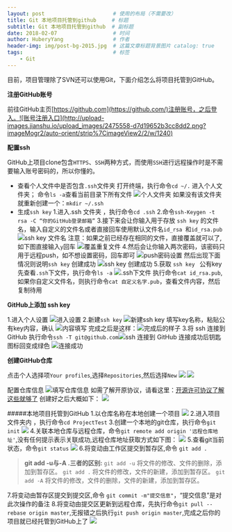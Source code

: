 ```yaml
--- 
layout: post                      # 使用的布局（不需要改） 
title: Git 本地项目托管到github     # 标题 
subtitle: Git 本地项目托管到github  # 副标题 
date: 2018-02-07                  # 时间 
author: HuberyYang                # 作者 
header-img: img/post-bg-2015.jpg  # 这篇文章标题背景图片 catalog: true                     # 是否归档 
tags:                             # 标签 
	- Git 
---
```



目前，项目管理除了SVN还可以使用Git，下面介绍怎么将项目托管到GitHub。

**注册GitHub账号**

前往GitHub主页[https://github.com](https://github.com/)注册账号，之后登入。![账号注册入口](http://upload-images.jianshu.io/upload_images/2475558-d7d19652b3cc8dd2.png?imageMogr2/auto-orient/strip%7CimageView2/2/w/1240)

**配置ssh**

GitHub上项目clone包含`HTTPS`、`SSH`两种方式，而使用`SSH`进行远程操作时是不需要输入账号密码的，所以你懂的。

- 查看个人文件中是否包含`.ssh`文件夹
打开终端，执行命令`cd ~/.` 进入个人文件夹；
命令`ls -a`查看当前目录下所有文件
![个人文件夹](http://upload-images.jianshu.io/upload_images/2475558-caa72f6a5ed51f6b.png?imageMogr2/auto-orient/strip%7CimageView2/2/w/1240)
如果没有该文件夹就重新创建一个：`mkdir ~/.ssh`
 - 生成`ssh key`
1.进入.ssh 文件夹 ，执行命令`cd .ssh`
2.命令`ssh-Keygen -t rsa -C “你的GitHub登录邮箱”`
3.接下来会让你输入用于存放 `ssh key` 的文件名，输入自定义的文件名或者直接回车使用默认文件名`id_rsa `和`id_rsa.pub`
![ssh  key 文件名](http://upload-images.jianshu.io/upload_images/2475558-87b18b9b0487b994.png?imageMogr2/auto-orient/strip%7CimageView2/2/w/1240)
注意：如果之前已经存在相同的文件，直接覆盖就可以了,如下图直接输入`y`回车
![覆盖重复文件](http://upload-images.jianshu.io/upload_images/2475558-41a187a059aa5d8f.png?imageMogr2/auto-orient/strip%7CimageView2/2/w/1240)
4.然后会让你输入两次密码，该密码只用于远程push，如不想设置密码，回车即可
![push密码设置](http://upload-images.jianshu.io/upload_images/2475558-3ed2581f0a9b27bd.png?imageMogr2/auto-orient/strip%7CimageView2/2/w/1240)
然后出现下面情况则说明`ssh key` 创建成功
![ssh key 创建成功](http://upload-images.jianshu.io/upload_images/2475558-ce07b8542db93500.png?imageMogr2/auto-orient/strip%7CimageView2/2/w/1240)
5.获取 `ssh key ` 公有key
先查看`.ssh`下文件，执行命令`ls -a`
![.ssh下文件](http://upload-images.jianshu.io/upload_images/2475558-8ee130a96febf4f2.png?imageMogr2/auto-orient/strip%7CimageView2/2/w/1240)
执行命令`cat id_rsa.pub`,如果你自定义文件名，则执行命令`cat 自定义名字.pub`，查看文件内容，然后复制待用

**GitHub上添加 ssh key**

1.进入个人设置
![进入设置](http://upload-images.jianshu.io/upload_images/2475558-7d658479d915b82e.png?imageMogr2/auto-orient/strip%7CimageView2/2/w/1240)
2.新建`ssh key`
![新建ssh key](http://upload-images.jianshu.io/upload_images/2475558-ab24a4a2e812bbca.png?imageMogr2/auto-orient/strip%7CimageView2/2/w/1240)
填写key名称，粘贴公有key内容，确认
![内容填写](http://upload-images.jianshu.io/upload_images/2475558-f01923ba30b57eea.png?imageMogr2/auto-orient/strip%7CimageView2/2/w/1240)
完成之后是这样：![完成后的样子](http://upload-images.jianshu.io/upload_images/2475558-581817e003123203.png?imageMogr2/auto-orient/strip%7CimageView2/2/w/1240)
3.将 ssh 连接到 GitHub
执行命令`ssh -T git@github.com`![ssh 连接到 GitHub](http://upload-images.jianshu.io/upload_images/2475558-ce483725a0519ac8.png?imageMogr2/auto-orient/strip%7CimageView2/2/w/1240)
连接成功后钥匙图标回变成绿色
![连接成功](http://upload-images.jianshu.io/upload_images/2475558-de59401498e2fef2.png?imageMogr2/auto-orient/strip%7CimageView2/2/w/1240)

**创建GitHub仓库**

点击个人选择项`Your profiles`,选择`Repositories`,然后选择`New`
![](http://upload-images.jianshu.io/upload_images/2475558-276754ba6aeb5515.png?imageMogr2/auto-orient/strip%7CimageView2/2/w/1240)
![](http://upload-images.jianshu.io/upload_images/2475558-fa52aa5278af85e3.png?imageMogr2/auto-orient/strip%7CimageView2/2/w/1240)

配置仓库信息
![填写仓库信息](http://upload-images.jianshu.io/upload_images/2475558-7a92f7794658698f.png?imageMogr2/auto-orient/strip%7CimageView2/2/w/1240)
如需了解开原协议，请看这里：[开源许可协议了解这些就够了](https://www.jianshu.com/p/cceeafb019ed)
创建好之后大概如下：
![](http://upload-images.jianshu.io/upload_images/2475558-b1a030b5371f1857.png?imageMogr2/auto-orient/strip%7CimageView2/2/w/1240)

#####本地项目托管到GitHub
1.以仓库名称在本地创建一个项目
![](http://upload-images.jianshu.io/upload_images/2475558-5ba3a97bc00db94e.png?imageMogr2/auto-orient/strip%7CimageView2/2/w/1240)
2.进入项目文件夹内 ，执行命令`cd ProjectTest`
3.创建一个本地的git仓库，执行命令`git init`
![](http://upload-images.jianshu.io/upload_images/2475558-351447427388ce98.png?imageMogr2/auto-orient/strip%7CimageView2/2/w/1240)
4.关联本地仓库与远程仓库，命令`git remote add origin '远程仓库地址'`,没有任何提示表示关联成功,远程仓库地址获取方式如下图：
![](http://upload-images.jianshu.io/upload_images/2475558-559a58abff4afbce.png?imageMogr2/auto-orient/strip%7CimageView2/2/w/1240)
5.查看git当前状态，命令`git status`
![](http://upload-images.jianshu.io/upload_images/2475558-39933d79cdc45e6c.png?imageMogr2/auto-orient/strip%7CimageView2/2/w/1240)
6.将变动由工作区提交到暂存区,命令 `git add .`
> __git add -u与-A .三者的区别:__
 `git add -u` 将文件的修改、文件的删除，添加到暂存区。
`git add .` 将文件的修改，文件的新建，添加到暂存区。
`git add -A` 将文件的修改，文件的删除，文件的新建，添加到暂存区。

7.将变动由暂存区提交到提交区,命令 `git commit -m"提交信息"`，“提交信息”是对此次操作的备注
8.将变动由提交区更新到远程仓库，先执行命令`git pull --rebase origin master`,无报错之后执行`git push origin master`,完成之后你的项目就已经托管到GitHub上了
![](http://upload-images.jianshu.io/upload_images/2475558-1795a34adac4f617.png?imageMogr2/auto-orient/strip%7CimageView2/2/w/1240)







